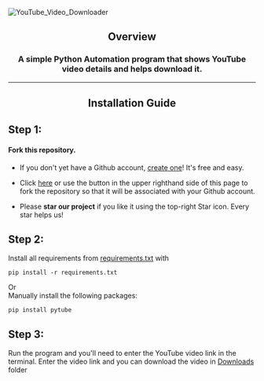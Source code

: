![YouTube_Video_Downloader](https://github.com/TheCarBun/Python-Projects-for-Beginners/assets/126663378/f3d2ac7b-9922-4010-b514-247abfe33a0a)

<h2 align="center">Overview</h2>
<h3 align="center"> A simple Python Automation program that shows YouTube video details and helps download it. </h3>
<hr>


<h2 align="center">Installation Guide</h2>

## Step 1:

#### Fork this repository.
* If you don't yet have a Github account, [create one](https://github.com/join)! It's free and easy.
* Click [here](https://github.com/TheCarBun/Python-Projects-for-Beginners/fork) or use the button in the upper righthand side of this page to fork the repository so that it will be associated with your Github account.


* Please **star our project** if you like it using the top-right Star icon. Every star helps us! 

## Step 2:

Install all requirements from [requirements.txt](requirements.txt) with
```
pip install -r requirements.txt
```
Or
<br>
Manually install the following packages:
```
pip install pytube
```

## Step 3:

Run the program and you'll need to enter the YouTube video link in the terminal. Enter the video link and you can download the video in [Downloads](./Downloads/) folder